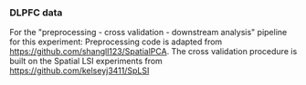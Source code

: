 ### DLPFC data
For the "preprocessing - cross validation - downstream analysis" pipeline for this experiment: Preprocessing code is adapted from https://github.com/shangll123/SpatialPCA. The cross validation procedure is built on the Spatial LSI experiments from https://github.com/kelseyj3411/SpLSI
